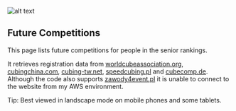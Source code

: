 ![alt text](img/logo.jpg "logo")
## Future Competitions

This page lists future competitions for people in the senior rankings.

It retrieves registration data from [worldcubeassociation.org](https://www.worldcubeassociation.org/competitions), [cubingchina.com](https://cubingchina.com/competition), [cubing-tw.net](https://cubing-tw.net/event/), [speedcubing.pl](https://www.speedcubing.pl/) and [cubecomp.de](https://cubecomp.de/). Although the code also supports [zawody4event.pl](https://zawody4event.pl/#competitions) it is unable to connect to the website from my AWS environment.

Tip: Best viewed in landscape mode on mobile phones and some tablets.

